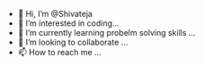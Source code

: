 - 👋 Hi, I’m @Shivateja
- 👀 I’m interested in coding...
- 🌱 I’m currently learning probelm solving skills ...
- 💞️ I’m looking to collaborate ...
- 📫 How to reach me ...

<!---
Shivaejaa/Shivaejaa is a ✨ special ✨ repository because its `README.md` (this file) appears on your GitHub profile.
You can click the Preview link to take a look at your changes.
--->
